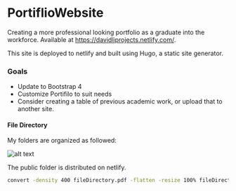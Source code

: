 # PortiflioWebsite
Creating a more professional looking portfolio as a graduate into the workforce. Available at https://davidliprojects.netlify.com/.

This site is deployed to netlify and built using Hugo, a static site generator.

### Goals

* Update to Bootstrap 4
* Customize Portifilo to suit needs
* Consider creating a table of previous academic work, or upload that to another site.


#### File Directory
My folders are organized as followed:

![alt text](https://github.com/FriendlyUser/PortfolioWebsite/content/fileDirectory.png)

The public folder is distributed on netlify.

```bash
convert -density 400 fileDirectory.pdf -flatten -resize 100% fileDirectory.png
```
